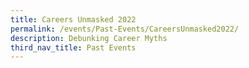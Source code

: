 ```yaml
---
title: Careers Unmasked 2022
permalink: /events/Past-Events/CareersUnmasked2022/
description: Debunking Career Myths
third_nav_title: Past Events
---
```

